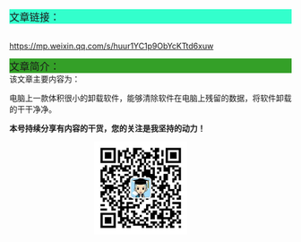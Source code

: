 <div style="background-color:#33ffcc;font-size:18px">文章链接：</div>

<br/><a href="https://mp.weixin.qq.com/s/huur1YC1p9ObYcKTtd6xuw" target="_blank" >https://mp.weixin.qq.com/s/huur1YC1p9ObYcKTtd6xuw</a>



<div style="background-color:RGB(52,160,40);font-size:18px">文章简介：</div>
该文章主要内容为：

电脑上一款体积很小的卸载软件，能够清除软件在电脑上残留的数据，将软件卸载的干干净净。



**本号持续分享有内容的干货，您的关注是我坚持的动力！**

<img src="./_assets/clip_image002.jpg" style="width:33%;margin-left:30%" />